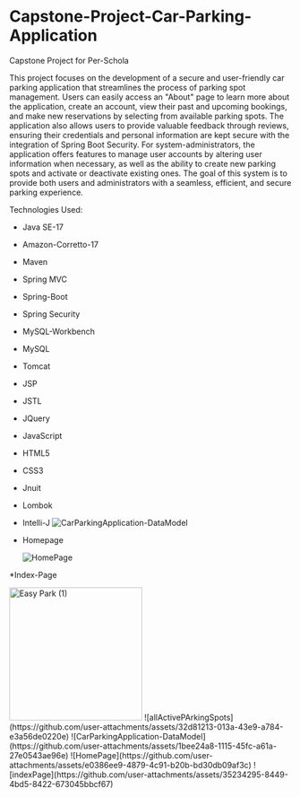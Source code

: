 # Capstone-Project-Car-Parking-Application
Capstone Project for Per-Schola

This project focuses on the development of a secure and user-friendly car parking application that streamlines the process of parking spot management. Users can easily access an "About" page to learn more about the application, create an account, view their past and upcoming bookings, and make new reservations by selecting from available parking spots. The application also allows users to provide valuable feedback through reviews, ensuring their credentials and personal information are kept secure with the integration of Spring Boot Security. For system-administrators, the application offers features to manage user accounts by altering user information when necessary, as well as the ability to create new parking spots and activate or deactivate existing ones. The goal of this system is to provide both users and administrators with a seamless, efficient, and secure parking experience.

Technologies Used: 
* Java SE-17
* Amazon-Corretto-17
* Maven
* Spring MVC
* Spring-Boot
* Spring Security
* MySQL-Workbench
* MySQL
* Tomcat
* JSP
* JSTL
* JQuery
* JavaScript
* HTML5
* CSS3
* Jnuit
* Lombok
* Intelli-J
![CarParkingApplication-DataModel](https://github.com/user-attachments/assets/e2776f35-dc18-4c1b-a378-40cc937cf10a)

* Homepage
  
  ![HomePage](https://github.com/user-attachments/assets/598f9682-f09a-4066-b4ac-7f40e3be0458)

*Index-Page

<img width="237" alt="Easy Park (1)" src="https://github.com/user-attachments/assets/d728fdd0-e8a8-48aa-98aa-5ee73dcbafb5" />
![allActivePArkingSpots](https://github.com/user-attachments/assets/32d81213-013a-43e9-a784-e3a56de0220e)
![CarParkingApplication-DataModel](https://github.com/user-attachments/assets/1bee24a8-1115-45fc-a61a-27e0543ae96e)
![HomePage](https://github.com/user-attachments/assets/e0386ee9-4879-4c91-b20b-bd30db09af3c)
![indexPage](https://github.com/user-attachments/assets/35234295-8449-4bd5-8422-673045bbcf67)
